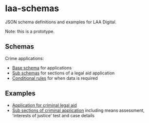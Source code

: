 # laa-schemas
JSON schema definitions and examples for LAA Digital.

Note: this is a prototype.

## Schemas

Crime applications:
- [Base schema](https://github.com/ministryofjustice/laa-schemas/blob/main/prototyping/criminal-legal-aid/laa-application.json) for applications
- [Sub schemas](https://github.com/ministryofjustice/laa-schemas/tree/main/prototyping/criminal-legal-aid) for sections of a legal aid application
- [Conditional rules](https://github.com/ministryofjustice/laa-schemas/tree/main/prototyping/criminal-legal-aid/conditions) for when data is required

## Examples

- [Application for criminal legal aid](https://github.com/ministryofjustice/laa-schemas/blob/main/prototyping/criminal-legal-aid/examples/laa-application.json)
- [Sub sections of criminal application](https://github.com/ministryofjustice/laa-schemas/blob/main/prototyping/criminal-legal-aid/examples) including means assessment, 'interests of justice' test and case details
